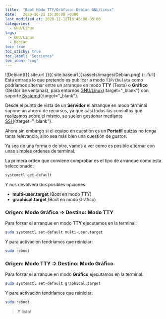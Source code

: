 ```yaml
---
title:  "Boot Modo TTY/Gráfico: Debian GNU/Linux"
date:   2020-10-21 15:30:00 -0300
last_modified_at: 2020-12-12T16:45:00-05:00
categories:
  - GNU/Linux
tags:
  - GNU/Linux
  - Debian
toc: true
toc_sticky: true
toc_label: "Secciones"
toc_icon: "cog"
---
```


![Debian]({{ site.url }}{{ site.baseurl }}/assets/images/Debian.png)
{: .full}
Esta entrada lo que pretendo es publicar a modo `TIP/Chuleta` como podríamos alternar entre un arranque en modo **TTY** (Texto) o **Gráfico** (Gestor de ventanas), para entornos [GNU/Linux](https://es.wikipedia.org/wiki/GNU/Linux){:target="_blank"} con soporte [Systemd](https://es.wikipedia.org/wiki/Systemd){:target="_blank"}.

Desde el punto de vista de un **Servidor** el arranque en modo terminal supone un ahorro de recursos, ya que casi todas las consultas que realizamos sobre el mismo, se suelen gestionar mediante [SSH](https://es.wikipedia.org/wiki/Secure_Shell){:target="_blank"}.

Ahora sin embargo si el equipo en cuestión es un **Portatil** quizás no tenga tanta relevancia, sino sea más bien una cuestión de gustos.

Ya sea de una forma o de otra, vamos a ver como es posible alternar con unas simples ordenes de terminal.

La primera orden que conviene comprobar es el tipo de arranque como esta seleccionado:

```bash
systemctl get-default
```

Y nos devolvera dos posibles opciones:

- **multi-user.target** (Boot en modo TTY)
- **graphical.target** (Boot en modo Gráfico)

### Origen: Modo Gráfico ⇒ Destino: Modo TTY

Para forzar el arranque en modo **TTY** ejecutamos en la terminal:

```bash
sudo systemctl set-default multi-user.target
```

Y para activación tendríamos que reiniciar:

```bash
sudo reboot
```

### Origen: Modo TTY ⇒ Destino: Modo Gráfico

Para forzar el arranque en modo **Gráfico** ejecutamos en la terminal:

```bash
sudo systemctl set-default graphical.target
```

Y para activación tendríamos que reiniciar:

```bash
sudo reboot
```

> Y listo!